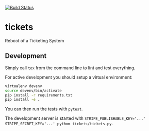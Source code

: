 [![Build Status](https://travis-ci.org/jeschkies/tickets.svg?branch=master)](https://travis-ci.org/jeschkies/tickets)

# tickets
Reboot of a Ticketing System

## Development

Simply call `tox` from the command line to lint and test everything.

For active development you should setup a virtual environment:

```bash
virtualenv devenv
source devenv/bin/activate
pip install -r requirements.txt
pip install -e .
```

You can then run the tests with `pytest`.

The development server is started with `STRIPE_PUBLISHABLE_KEY='...' STRIPE_SECRET_KEY='...' python tickets/tickets.py`.

